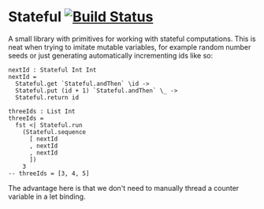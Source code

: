 # Stateful [![Build Status](https://travis-ci.org/sgraf812/elm-stateful.svg)](https://travis-ci.org/sgraf812/elm-stateful)

A small library with primitives for working with stateful computations. This is neat when trying to imitate mutable variables, for example random number seeds or just generating automatically incrementing ids like so:

```
nextId : Stateful Int Int
nextId =
  Stateful.get `Stateful.andThen` \id ->
  Stateful.put (id + 1) `Stateful.andThen` \_ ->
  Stateful.return id

threeIds : List Int
threeIds =
  fst <| Stateful.run
    (Stateful.sequence
      [ nextId
      , nextId
      , nextId
      ])
    3
-- threeIds = [3, 4, 5]
```

The advantage here is that we don't need to manually thread a counter variable in a let binding.